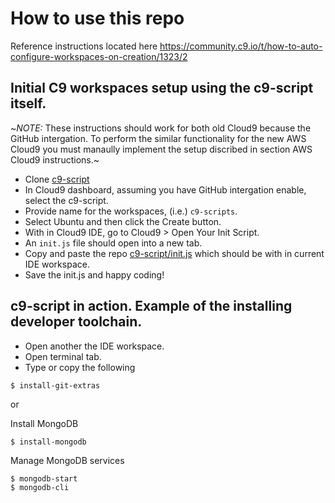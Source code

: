 # How to use this repo

Reference instructions located here
https://community.c9.io/t/how-to-auto-configure-workspaces-on-creation/1323/2

## Initial C9 workspaces setup using the c9-script itself.

~_NOTE:_ These instructions should work for both old Cloud9 because the GitHub intergation. To perform the similar functionality for the new AWS Cloud9 you must
manaully implement the setup discribed in section AWS Cloud9 instructions.~

* Clone [c9-script](https://github.com/fnkr/c9-scripts)
* In Cloud9 dashboard, assuming you have GitHub intergation enable, select the c9-script.
* Provide name for the workspaces, (i.e.) `c9-scripts`.
* Select Ubuntu and then click the Create button.
* With in Cloud9 IDE, go to Cloud9 > Open Your Init Script.
* An `init.js` file should open into a new tab.
* Copy and paste the repo [c9-script/init.js](https://github.com/fnkr/c9-scripts/blob/master/init.js) which should be with in current IDE workspace.
* Save the init.js and happy coding!


## c9-script in action. Example of the installing developer toolchain.

* Open another the IDE workspace.
* Open terminal tab.
* Type or copy the following

```
$ install-git-extras
```

or 

Install MongoDB
```
$ install-mongodb
```

Manage MongoDB services
```
$ mongodb-start
$ mongodb-cli
```